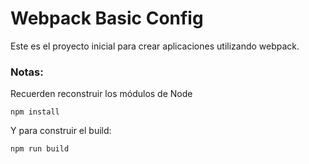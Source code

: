 # Webpack Basic Config

Este es el proyecto inicial para crear aplicaciones utilizando webpack.

### Notas:
Recuerden reconstruir los módulos de Node
```
npm install
```

Y para construir el build:
```
npm run build
```